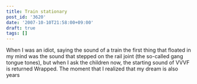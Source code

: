 ```yaml
---
title: Train stationary
post_id: '3620'
date: '2007-10-10T21:58:00+09:00'
draft: true
tags: []
---
```


When I was an idiot, saying the sound of a train the first thing that floated in my mind was the sound that stepped on the rail joint (the so-called gang tongue tones), but when I ask the children now, the starting sound of VVVF is returned Wrapped. The moment that I realized that my dream is also years
